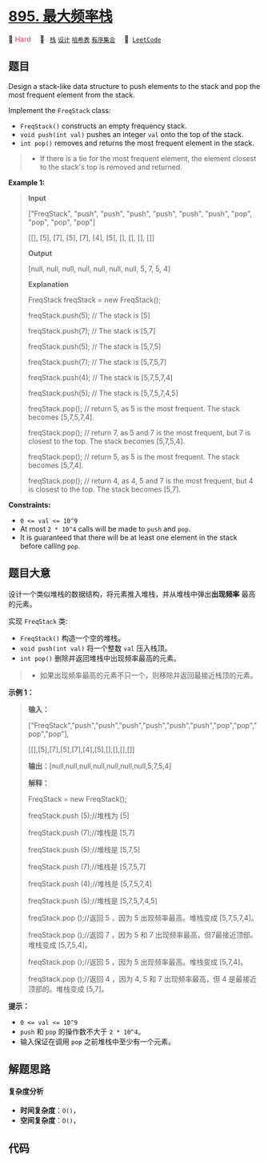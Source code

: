 # [895. 最大频率栈](https://leetcode.com/problems/maximum-frequency-stack)

🔴 <font color=#ff334b>Hard</font>&emsp; 🔖&ensp; [`栈`](/leetcode-js/outline/tag/stack.md) [`设计`](/leetcode-js/outline/tag/design.md) [`哈希表`](/leetcode-js/outline/tag/hash-table.md) [`有序集合`](/leetcode-js/outline/tag/ordered-set.md)&emsp; 🔗&ensp;[`LeetCode`](https://leetcode.com/problems/maximum-frequency-stack)

## 题目

Design a stack-like data structure to push elements to the stack and pop the
most frequent element from the stack.

Implement the `FreqStack` class:

  * `FreqStack()` constructs an empty frequency stack.
  * `void push(int val)` pushes an integer `val` onto the top of the stack.
  * `int pop()` removes and returns the most frequent element in the stack. 
> 
> * If there is a tie for the most frequent element, the element closest to the stack's top is removed and returned.



**Example 1:**

> 
> 
> 
> 
> 
> **Input**
> 
> ["FreqStack", "push", "push", "push", "push", "push", "push", "pop", "pop", "pop", "pop"]
> 
> [[], [5], [7], [5], [7], [4], [5], [], [], [], []]
> 
> **Output**
> 
> [null, null, null, null, null, null, null, 5, 7, 5, 4]
> 
> 
> 
> **Explanation**
> 
> FreqStack freqStack = new FreqStack();
> 
> freqStack.push(5); // The stack is [5]
> 
> freqStack.push(7); // The stack is [5,7]
> 
> freqStack.push(5); // The stack is [5,7,5]
> 
> freqStack.push(7); // The stack is [5,7,5,7]
> 
> freqStack.push(4); // The stack is [5,7,5,7,4]
> 
> freqStack.push(5); // The stack is [5,7,5,7,4,5]
> 
> freqStack.pop();   // return 5, as 5 is the most frequent. The stack becomes [5,7,5,7,4].
> 
> freqStack.pop();   // return 7, as 5 and 7 is the most frequent, but 7 is closest to the top. The stack becomes [5,7,5,4].
> 
> freqStack.pop();   // return 5, as 5 is the most frequent. The stack becomes [5,7,4].
> 
> freqStack.pop();   // return 4, as 4, 5 and 7 is the most frequent, but 4 is closest to the top. The stack becomes [5,7].

**Constraints:**

  * `0 <= val <= 10^9`
  * At most `2 * 10^4` calls will be made to `push` and `pop`.
  * It is guaranteed that there will be at least one element in the stack before calling `pop`.


## 题目大意

设计一个类似堆栈的数据结构，将元素推入堆栈，并从堆栈中弹出**出现频率** 最高的元素。

实现 `FreqStack` 类:

  * `FreqStack()` 构造一个空的堆栈。
  * `void push(int val)` 将一个整数 `val` 压入栈顶。
  * `int pop()` 删除并返回堆栈中出现频率最高的元素。 
> 
> * 如果出现频率最高的元素不只一个，则移除并返回最接近栈顶的元素。



**示例 1：**

> 
> 
> 
> 
> 
> **输入：**
> 
> ["FreqStack","push","push","push","push","push","push","pop","pop","pop","pop"],
> 
> [[],[5],[7],[5],[7],[4],[5],[],[],[],[]]
> 
> **输出：**[null,null,null,null,null,null,null,5,7,5,4]
> 
> **解释：**
> 
> FreqStack = new FreqStack();
> 
> freqStack.push (5);//堆栈为 [5]
> 
> freqStack.push (7);//堆栈是 [5,7]
> 
> freqStack.push (5);//堆栈是 [5,7,5]
> 
> freqStack.push (7);//堆栈是 [5,7,5,7]
> 
> freqStack.push (4);//堆栈是 [5,7,5,7,4]
> 
> freqStack.push (5);//堆栈是 [5,7,5,7,4,5]
> 
> freqStack.pop ();//返回 5 ，因为 5 出现频率最高。堆栈变成 [5,7,5,7,4]。
> 
> freqStack.pop ();//返回 7 ，因为 5 和 7 出现频率最高，但7最接近顶部。堆栈变成 [5,7,5,4]。
> 
> freqStack.pop ();//返回 5 ，因为 5 出现频率最高。堆栈变成 [5,7,4]。
> 
> freqStack.pop ();//返回 4 ，因为 4, 5 和 7 出现频率最高，但 4 是最接近顶部的。堆栈变成 [5,7]。



**提示：**

  * `0 <= val <= 10^9`
  * `push` 和 `pop` 的操作数不大于 `2 * 10^4`。
  * 输入保证在调用 `pop` 之前堆栈中至少有一个元素。


## 解题思路

#### 复杂度分析

- **时间复杂度**：`O()`，
- **空间复杂度**：`O()`，

## 代码

```javascript

```